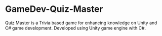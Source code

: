 # GameDev-Quiz-Master
Quiz Master  is a Trivia based game for enhancing knowledge on Unity and C# game development. Developed using Unity game engine with C#.
